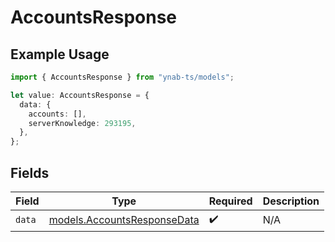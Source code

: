# AccountsResponse

## Example Usage

```typescript
import { AccountsResponse } from "ynab-ts/models";

let value: AccountsResponse = {
  data: {
    accounts: [],
    serverKnowledge: 293195,
  },
};
```

## Fields

| Field                                                            | Type                                                             | Required                                                         | Description                                                      |
| ---------------------------------------------------------------- | ---------------------------------------------------------------- | ---------------------------------------------------------------- | ---------------------------------------------------------------- |
| `data`                                                           | [models.AccountsResponseData](../models/accountsresponsedata.md) | :heavy_check_mark:                                               | N/A                                                              |